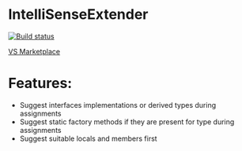 # IntelliSenseExtender

[![Build status](https://ci.appveyor.com/api/projects/status/q0abdwegw5vh3pl9?svg=true)](https://ci.appveyor.com/project/Dreamescaper/intellisenseextender)

[VS Marketplace](https://marketplace.visualstudio.com/items?itemName=Dreamescaper.IntelliSenseExtender)

# Features:
- Suggest interfaces implementations or derived types during assignments
- Suggest static factory methods if they are present for type during assignments 
- Suggest suitable locals and members first
